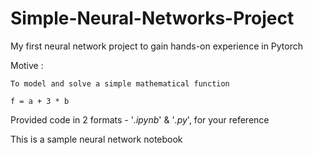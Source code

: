 # Simple-Neural-Networks-Project
My first neural network project to gain hands-on experience in Pytorch

Motive : 
    
    To model and solve a simple mathematical function
    
    f = a + 3 * b

Provided code in 2 formats - '_.ipynb_' & '_.py_', for your reference

This is a sample neural network notebook
